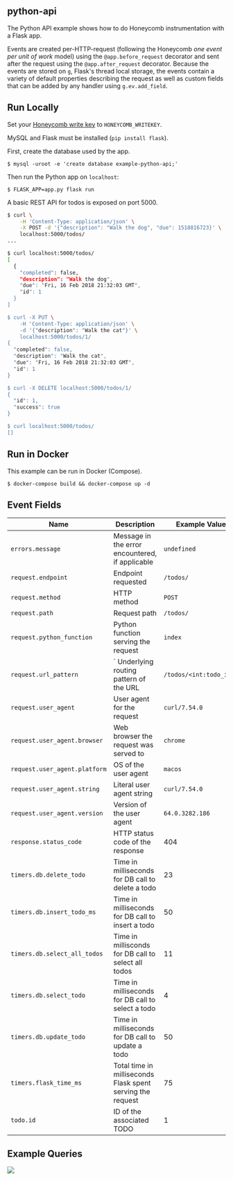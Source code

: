 ## python-api

The Python API example shows how to do Honeycomb instrumentation with a Flask app.

Events are created per-HTTP-request (following the Honeycomb _one event per unit of work_
model) using the `@app.before_request` decorator and sent after the request using the
`@app.after_request` decorator. Because the events are stored on `g`, Flask's thread 
local storage, the events contain a variety of default properties describing the request
as well as custom fields that can be added by any handler using `g.ev.add_field`.

## Run Locally

Set your [Honeycomb write key](https://ui.honeycomb.io/account) to
`HONEYCOMB_WRITEKEY`.

MySQL and Flask must be installed (`pip install flask`).

First, create the database used by the app.

```
$ mysql -uroot -e 'create database example-python-api;'
```

Then run the Python app on `localhost`:

```
$ FLASK_APP=app.py flask run
```

A basic REST API for todos is exposed on port 5000.

```sh
$ curl \
    -H 'Content-Type: application/json' \
    -X POST -d '{"description": "Walk the dog", "due": 1518816723}' \
    localhost:5000/todos/
...

$ curl localhost:5000/todos/
[
  {
    "completed": false,
    "description": "Walk the dog",
    "due": "Fri, 16 Feb 2018 21:32:03 GMT",
    "id": 1
  }
]

$ curl -X PUT \
    -H 'Content-Type: application/json' \
    -d '{"description": "Walk the cat"}' \
    localhost:5000/todos/1/
{
  "completed": false,
  "description": "Walk the cat",
  "due": "Fri, 16 Feb 2018 21:32:03 GMT",
  "id": 1
}

$ curl -X DELETE localhost:5000/todos/1/
{
  "id": 1,
  "success": true
}

$ curl localhost:5000/todos/
[]
```

## Run in Docker

This example can be run in Docker (Compose).

```
$ docker-compose build && docker-compose up -d
```

## Event Fields

| **Name** | **Description** | **Example Value** |
| --- | --- | --- |
| `errors.message` | Message in the error encountered, if applicable | `undefined` |
| `request.endpoint` | Endpoint requested | `/todos/` |
| `request.method` | HTTP method | `POST` |
| `request.path` | Request path | `/todos/` |
| `request.python_function` | Python function serving the request | `index` |
| `request.url_pattern` |` Underlying routing pattern of the URL | `/todos/<int:todo_id>/` |
| `request.user_agent` | User agent for the request | `curl/7.54.0` |
| `request.user_agent.browser` | Web browser the request was served to | `chrome` |
| `request.user_agent.platform` | OS of the user agent | `macos` |
| `request.user_agent.string` | Literal user agent string | `curl/7.54.0` |
| `request.user_agent.version` | Version of the user agent | `64.0.3282.186` |
| `response.status_code` | HTTP status code of the response | 404 |
| `timers.db.delete_todo` | Time in milliseconds for DB call to delete a todo | 23 |
| `timers.db.insert_todo_ms` | Time in milliseconds for DB call to insert a todo | 50 |
| `timers.db.select_all_todos` | Time in millisconds for DB call to select all todos | 11 |
| `timers.db.select_todo` | Time in milliseconds for DB call to select a todo | 4 |
| `timers.db.update_todo` | Time in milliseconds for DB call to update a todo | 50 |
| `timers.flask_time_ms` | Total time in milliseconds Flask spent serving the request | 75 |
| `todo.id` | ID of the associated TODO | 1 |

## Example Queries

![](https://raw.githubusercontent.com/honeycombio/examples/master/_internal/python-api-q1.png)
